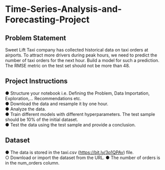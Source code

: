 # Time-Series-Analysis-and-Forecasting-Project

## Problem Statement<br />
Sweet Lift Taxi company has collected historical data on taxi orders at airports. To attract more
drivers during peak hours, we need to predict the number of taxi orders for the next hour. Build a
model for such a prediction.<br />
The RMSE metric on the test set should not be more than 48.<br />

## Project Instructions<br />
● Structure your notebook i.e. Defining the Problem, Data Importation, Exploration,...
Recommendations etc.<br />
● Download the data and resample it by one hour.<br />
● Analyze the data.<br />
● Train different models with different hyperparameters. The test sample should be 10% of
the initial dataset.<br />
● Test the data using the test sample and provide a conclusion.<br />

## Dataset<br />
● The data is stored in the taxi.csv (https://bit.ly/3p1QPAv) file.<br />
          ○ Download or import the dataset from the URL.
● The number of orders is in the num_orders column.
